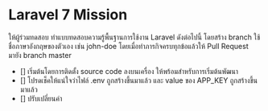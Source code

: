 # Laravel 7 Mission

ให้ผู้ร่วมทดสอบ ทำแบบทดสอบความรู้พื้นฐานการใช้งาน Laravel ดังต่อไปนี้ โดยสร้าง branch ใช้ชื่อภาษาอังกฤษของตัวเอง เช่น john-doe
โดยเมื่อทำภารกิจครบทุกข้อแล้วให้ Pull Request มายัง branch master

- [] เริ่มต้นโดยการติดตั้ง source code ลงบนเครื่อง ให้พร้อมสำหรับการเริ่มต้นพัฒนา
- [] โปรดเช็คให้แน่ใจว่าไฟล์ .env ถูกสร้างขึ้นมาแล้ว และ value ของ APP_KEY ถูกสร้างขึ้นมาแล้ว
- [] ปรับเปลี่ยนค่า